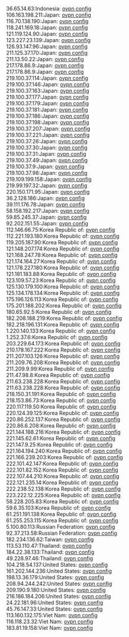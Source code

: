 36.65.14.63:Indonesia: [ovpn config](vpn/36_65_14_63.ovpn)  
106.163.198.211:Japan: [ovpn config](vpn/106_163_198_211.ovpn)  
116.70.138.190:Japan: [ovpn config](vpn/116_70_138_190.ovpn)  
118.241.169.18:Japan: [ovpn config](vpn/118_241_169_18.ovpn)  
121.119.124.90:Japan: [ovpn config](vpn/121_119_124_90.ovpn)  
123.227.23.139:Japan: [ovpn config](vpn/123_227_23_139.ovpn)  
126.93.147.96:Japan: [ovpn config](vpn/126_93_147_96.ovpn)  
211.125.37.170:Japan: [ovpn config](vpn/211_125_37_170.ovpn)  
211.13.50.22:Japan: [ovpn config](vpn/211_13_50_22.ovpn)  
217.178.86.9:Japan: [ovpn config](vpn/217_178_86_9.ovpn)  
217.178.86.9:Japan: [ovpn config](vpn/217_178_86_9.ovpn)  
219.100.37.114:Japan: [ovpn config](vpn/219_100_37_114.ovpn)  
219.100.37.146:Japan: [ovpn config](vpn/219_100_37_146.ovpn)  
219.100.37.163:Japan: [ovpn config](vpn/219_100_37_163.ovpn)  
219.100.37.177:Japan: [ovpn config](vpn/219_100_37_177.ovpn)  
219.100.37.179:Japan: [ovpn config](vpn/219_100_37_179.ovpn)  
219.100.37.181:Japan: [ovpn config](vpn/219_100_37_181.ovpn)  
219.100.37.186:Japan: [ovpn config](vpn/219_100_37_186.ovpn)  
219.100.37.198:Japan: [ovpn config](vpn/219_100_37_198.ovpn)  
219.100.37.207:Japan: [ovpn config](vpn/219_100_37_207.ovpn)  
219.100.37.221:Japan: [ovpn config](vpn/219_100_37_221.ovpn)  
219.100.37.26:Japan: [ovpn config](vpn/219_100_37_26.ovpn)  
219.100.37.30:Japan: [ovpn config](vpn/219_100_37_30.ovpn)  
219.100.37.31:Japan: [ovpn config](vpn/219_100_37_31.ovpn)  
219.100.37.49:Japan: [ovpn config](vpn/219_100_37_49.ovpn)  
219.100.37.9:Japan: [ovpn config](vpn/219_100_37_9.ovpn)  
219.100.37.98:Japan: [ovpn config](vpn/219_100_37_98.ovpn)  
219.109.199.158:Japan: [ovpn config](vpn/219_109_199_158.ovpn)  
219.99.197.32:Japan: [ovpn config](vpn/219_99_197_32.ovpn)  
220.150.171.95:Japan: [ovpn config](vpn/220_150_171_95.ovpn)  
36.2.128.186:Japan: [ovpn config](vpn/36_2_128_186.ovpn)  
39.111.176.78:Japan: [ovpn config](vpn/39_111_176_78.ovpn)  
58.158.192.217:Japan: [ovpn config](vpn/58_158_192_217.ovpn)  
59.85.245.37:Japan: [ovpn config](vpn/59_85_245_37.ovpn)  
92.202.151.55:Japan: [ovpn config](vpn/92_202_151_55.ovpn)  
112.146.66.75:Korea Republic of: [ovpn config](vpn/112_146_66_75.ovpn)  
112.221.193.180:Korea Republic of: [ovpn config](vpn/112_221_193_180.ovpn)  
119.205.187.90:Korea Republic of: [ovpn config](vpn/119_205_187_90.ovpn)  
121.148.207.174:Korea Republic of: [ovpn config](vpn/121_148_207_174.ovpn)  
121.168.247.78:Korea Republic of: [ovpn config](vpn/121_168_247_78.ovpn)  
121.174.164.27:Korea Republic of: [ovpn config](vpn/121_174_164_27.ovpn)  
121.178.227.180:Korea Republic of: [ovpn config](vpn/121_178_227_180.ovpn)  
121.181.183.88:Korea Republic of: [ovpn config](vpn/121_181_183_88.ovpn)  
123.109.57.23:Korea Republic of: [ovpn config](vpn/123_109_57_23.ovpn)  
125.130.179.100:Korea Republic of: [ovpn config](vpn/125_130_179_100.ovpn)  
125.134.178.134:Korea Republic of: [ovpn config](vpn/125_134_178_134.ovpn)  
175.196.126.113:Korea Republic of: [ovpn config](vpn/175_196_126_113.ovpn)  
175.201.188.202:Korea Republic of: [ovpn config](vpn/175_201_188_202.ovpn)  
180.65.92.5:Korea Republic of: [ovpn config](vpn/180_65_92_5.ovpn)  
182.208.188.219:Korea Republic of: [ovpn config](vpn/182_208_188_219.ovpn)  
182.218.196.131:Korea Republic of: [ovpn config](vpn/182_218_196_131.ovpn)  
1.220.140.133:Korea Republic of: [ovpn config](vpn/1_220_140_133.ovpn)  
1.252.37.6:Korea Republic of: [ovpn config](vpn/1_252_37_6.ovpn)  
203.229.64.173:Korea Republic of: [ovpn config](vpn/203_229_64_173.ovpn)  
210.178.167.222:Korea Republic of: [ovpn config](vpn/210_178_167_222.ovpn)  
211.207.103.126:Korea Republic of: [ovpn config](vpn/211_207_103_126.ovpn)  
211.209.76.208:Korea Republic of: [ovpn config](vpn/211_209_76_208.ovpn)  
211.209.9.99:Korea Republic of: [ovpn config](vpn/211_209_9_99.ovpn)  
211.47.98.8:Korea Republic of: [ovpn config](vpn/211_47_98_8.ovpn)  
211.63.238.228:Korea Republic of: [ovpn config](vpn/211_63_238_228.ovpn)  
211.63.238.228:Korea Republic of: [ovpn config](vpn/211_63_238_228.ovpn)  
218.150.31.191:Korea Republic of: [ovpn config](vpn/218_150_31_191.ovpn)  
218.153.86.73:Korea Republic of: [ovpn config](vpn/218_153_86_73.ovpn)  
220.117.119.50:Korea Republic of: [ovpn config](vpn/220_117_119_50.ovpn)  
220.124.39.125:Korea Republic of: [ovpn config](vpn/220_124_39_125.ovpn)  
220.86.252.137:Korea Republic of: [ovpn config](vpn/220_86_252_137.ovpn)  
220.86.6.208:Korea Republic of: [ovpn config](vpn/220_86_6_208.ovpn)  
221.144.188.216:Korea Republic of: [ovpn config](vpn/221_144_188_216.ovpn)  
221.145.62.61:Korea Republic of: [ovpn config](vpn/221_145_62_61.ovpn)  
221.147.9.25:Korea Republic of: [ovpn config](vpn/221_147_9_25.ovpn)  
221.164.194.240:Korea Republic of: [ovpn config](vpn/221_164_194_240.ovpn)  
221.166.239.203:Korea Republic of: [ovpn config](vpn/221_166_239_203.ovpn)  
222.101.42.147:Korea Republic of: [ovpn config](vpn/222_101_42_147.ovpn)  
222.101.82.152:Korea Republic of: [ovpn config](vpn/222_101_82_152.ovpn)  
222.107.44.210:Korea Republic of: [ovpn config](vpn/222_107_44_210.ovpn)  
222.121.235.14:Korea Republic of: [ovpn config](vpn/222_121_235_14.ovpn)  
222.238.52.138:Korea Republic of: [ovpn config](vpn/222_238_52_138.ovpn)  
223.222.12.225:Korea Republic of: [ovpn config](vpn/223_222_12_225.ovpn)  
58.228.205.83:Korea Republic of: [ovpn config](vpn/58_228_205_83.ovpn)  
59.6.35.103:Korea Republic of: [ovpn config](vpn/59_6_35_103.ovpn)  
61.251.191.138:Korea Republic of: [ovpn config](vpn/61_251_191_138.ovpn)  
61.255.253.115:Korea Republic of: [ovpn config](vpn/61_255_253_115.ovpn)  
5.100.80.113:Russian Federation: [ovpn config](vpn/5_100_80_113.ovpn)  
92.37.213.58:Russian Federation: [ovpn config](vpn/92_37_213_58.ovpn)  
182.234.136.62:Taiwan: [ovpn config](vpn/182_234_136_62.ovpn)  
113.53.110.47:Thailand: [ovpn config](vpn/113_53_110_47.ovpn)  
184.22.38.133:Thailand: [ovpn config](vpn/184_22_38_133.ovpn)  
49.228.97.46:Thailand: [ovpn config](vpn/49_228_97_46.ovpn)  
104.218.54.137:United States: [ovpn config](vpn/104_218_54_137.ovpn)  
161.202.144.236:United States: [ovpn config](vpn/161_202_144_236.ovpn)  
198.13.36.179:United States: [ovpn config](vpn/198_13_36_179.ovpn)  
208.94.244.242:United States: [ovpn config](vpn/208_94_244_242.ovpn)  
209.190.9.180:United States: [ovpn config](vpn/209_190_9_180.ovpn)  
216.186.184.206:United States: [ovpn config](vpn/216_186_184_206.ovpn)  
24.22.181.96:United States: [ovpn config](vpn/24_22_181_96.ovpn)  
45.76.147.33:United States: [ovpn config](vpn/45_76_147_33.ovpn)  
113.160.132.175:Viet Nam: [ovpn config](vpn/113_160_132_175.ovpn)  
116.118.23.32:Viet Nam: [ovpn config](vpn/116_118_23_32.ovpn)  
183.81.19.158:Viet Nam: [ovpn config](vpn/183_81_19_158.ovpn)  
